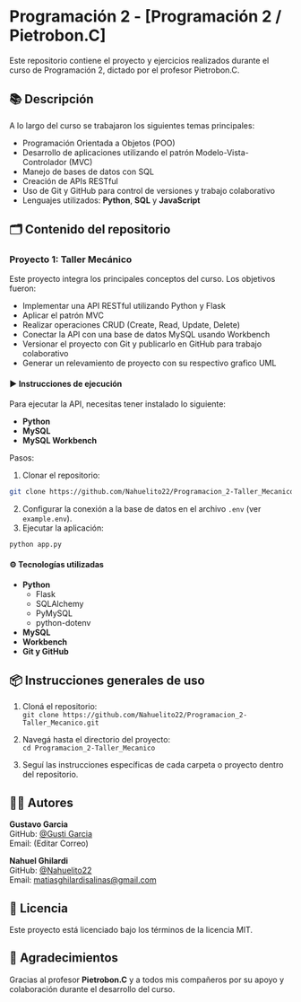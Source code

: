 # Programación 2 - [Programación 2 / Pietrobon.C]

Este repositorio contiene el proyecto y ejercicios realizados durante el curso de Programación 2, dictado por el profesor Pietrobon.C.

## 📚 Descripción

A lo largo del curso se trabajaron los siguientes temas principales:

- Programación Orientada a Objetos (POO)
- Desarrollo de aplicaciones utilizando el patrón Modelo-Vista-Controlador (MVC)
- Manejo de bases de datos con SQL
- Creación de APIs RESTful
- Uso de Git y GitHub para control de versiones y trabajo colaborativo
- Lenguajes utilizados: **Python**, **SQL** y **JavaScript**

## 🗂️ Contenido del repositorio

### Proyecto 1: Taller Mecánico

Este proyecto integra los principales conceptos del curso. Los objetivos fueron:

- Implementar una API RESTful utilizando Python y Flask
- Aplicar el patrón MVC
- Realizar operaciones CRUD (Create, Read, Update, Delete)
- Conectar la API con una base de datos MySQL usando Workbench
- Versionar el proyecto con Git y publicarlo en GitHub para trabajo colaborativo
- Generar un relevamiento de proyecto con su respectivo grafico UML 

#### ▶️ Instrucciones de ejecución

Para ejecutar la API, necesitas tener instalado lo siguiente:

- **Python**
- **MySQL**
- **MySQL Workbench**

Pasos:

1. Clonar el repositorio:

```bash
git clone https://github.com/Nahuelito22/Programacion_2-Taller_Mecanico.git
```

2. Configurar la conexión a la base de datos en el archivo `.env` (ver `example.env`).
3. Ejecutar la aplicación:

```bash
python app.py
```

#### ⚙️ Tecnologías utilizadas

- **Python**
  - Flask
  - SQLAlchemy
  - PyMySQL
  - python-dotenv
- **MySQL**
- **Workbench**
- **Git y GitHub**

## 📦 Instrucciones generales de uso

1. Cloná el repositorio:  
   `git clone https://github.com/Nahuelito22/Programacion_2-Taller_Mecanico.git`

2. Navegá hasta el directorio del proyecto:  
   `cd Programacion_2-Taller_Mecanico`

3. Seguí las instrucciones específicas de cada carpeta o proyecto dentro del repositorio.


## 👨‍💻 Autores

**Gustavo Garcia**  
GitHub: [@Gusti Garcia](https://github.com/GustiGarcia)  
Email: (Editar Correo)

**Nahuel Ghilardi**  
GitHub: [@Nahuelito22](https://github.com/Nahuelito22)  
Email: matiasghilardisalinas@gmail.com

## 📄 Licencia

Este proyecto está licenciado bajo los términos de la licencia MIT.

## 🤝 Agradecimientos

Gracias al profesor **Pietrobon.C** y a todos mis compañeros por su apoyo y colaboración durante el desarrollo del curso.
